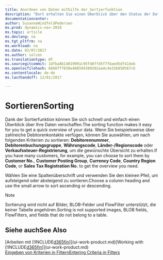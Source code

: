 ```yaml
---
title: Anordnen von Daten mithilfe der Sortierfunktion
description: "Dort erhalten Sie einen Überblick über den Status der Daten. Beispielsweise können Sie Debitoren nach Währungscode sortieren, um ein ausgewähltes Beispiel für Debitoren zu erhalten."
documentationcenter: 
author: SusanneWindfeldPedersen
ms.prod: dynamics-nav-2018
ms.topic: article
ms.devlang: na
ms.tgt_pltfrm: na
ms.workload: na
ms.date: 02/07/2017
ms.author: solsen
ms.translationtype: HT
ms.sourcegitcommit: 1dfba8b14019991c95f40ffd5f7fbaed5df414eb
ms.openlocfilehash: 6666ff7650e488594389202aa4c4e32b850567cb
ms.contentlocale: de-de
ms.lasthandoff: 12/01/2017

---
```

# <a name="sorting"></a><span data-ttu-id="62ae0-104">Sortieren</span><span class="sxs-lookup"><span data-stu-id="62ae0-104">Sorting</span></span>
<span data-ttu-id="62ae0-105">Dank der Sortierfunktion können Sie sich schnell und einfach einen Überblick über Ihre Daten verschaffen.</span><span class="sxs-lookup"><span data-stu-id="62ae0-105">The sorting function makes it easy for you to get a quick overview of your data.</span></span> <span data-ttu-id="62ae0-106">Wenn Sie beispielsweise über zahlreiche Debitorenkontakte verfügen, können Sie auswählen, um nach folgenden Kriterien zu sortieren: **Debitorennummer**, **Debitorenbuchungsgruppe**, **Währungscode**, **Länder-/Regionscode** oder **Verkaufssteuer-Registrierung**, um die gewünschte Übersicht zu erhalten.</span><span class="sxs-lookup"><span data-stu-id="62ae0-106">If you have many customers, for example, you can choose to sort them by **Customer No.**, **Customer Posting Group**, **Currency Code**, **Country Region Code**, or **Sales Tax Registration No.** to get the overview you need.</span></span>

<span data-ttu-id="62ae0-107">Wählen Sie eine Spaltenüberschrift und verwenden Sie den kleinen Pfeil, um aufsteigend oder absteigend zu sortieren.</span><span class="sxs-lookup"><span data-stu-id="62ae0-107">Choose a column heading and use the small arrow to sort ascending or descending.</span></span>  

> [!NOTE]  
>   <span data-ttu-id="62ae0-108">Sortierung wird nicht auf Bilder, BLOB-Felder und FlowFilter unterstützt, die keiner Tabelle angehören.</span><span class="sxs-lookup"><span data-stu-id="62ae0-108">Sorting is not supported images, BLOB fields, FlowFilters, and fields that do not belong to a table.</span></span>

## <a name="see-also"></a><span data-ttu-id="62ae0-109">Siehe auch</span><span class="sxs-lookup"><span data-stu-id="62ae0-109">See Also</span></span>
<span data-ttu-id="62ae0-110">[Arbeiten mit [!INCLUDE[d365fin](includes/d365fin_md.md)]](ui-work-product.md)</span><span class="sxs-lookup"><span data-stu-id="62ae0-110">[Working with [!INCLUDE[d365fin](includes/d365fin_md.md)]](ui-work-product.md)</span></span>  
[<span data-ttu-id="62ae0-111">Eingeben von Kriterien in Filtern</span><span class="sxs-lookup"><span data-stu-id="62ae0-111">Entering Criteria in Filters</span></span>](ui-enter-criteria-filters.md)

